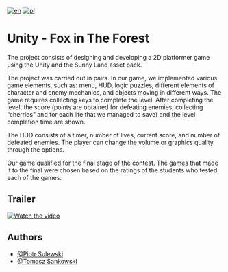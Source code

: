 [![en](https://img.shields.io/badge/lang-en-blue.svg)](https://github.com/peterprospl12/Fox-in-The-Forest/blob/main/README.md)
[![pl](https://img.shields.io/badge/lang-pl-red.svg)](https://github.com/peterprospl12/Fox-in-The-Forest/blob/main/README.pl.md)


# Unity - Fox in The Forest

The project consists of designing and developing a 2D platformer game using the Unity and the Sunny Land asset pack.

The project was carried out in pairs. In our game, we implemented various game elements, such as: menu, HUD, logic puzzles, different elements of character and enemy mechanics, and objects moving in different ways. 
The game requires collecting keys to complete the level. 
After completing the level, the score (points are obtained for defeating enemies, collecting “cherries” and for each life that we managed to save) and the level completion time are shown. 

The HUD consists of a timer, number of lives, current score, and number of defeated enemies. The player can change the volume or graphics quality through the options.

Our game qualified for the final stage of the contest. The games that made it to the final were chosen based on the ratings of the students who tested each of the games.
## Trailer



[![Watch the video](https://i.imgur.com/TAFxVx2.png)](https://youtu.be/XhBEN22He_g
)

## Authors

- [@Piotr Sulewski](https://github.com/peterprospl12)
- [@Tomasz Sankowski](https://www.github.com)


